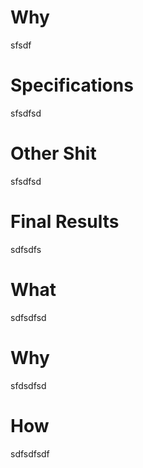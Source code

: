 # Why
sfsdf
# Specifications
sfsdfsd
# Other Shit
sfsdfsd
# Final Results
sdfsdfs


# What
sdfsdfsd
# Why
sfdsdfsd
# How
sdfsdfsdf
